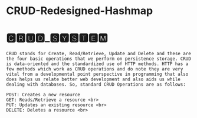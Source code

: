 # CRUD-Redesigned-Hashmap
<h1>🅲🆁🆄🅳_🆂🆈🆂🆃🅴🅼</h1>

``
CRUD stands for Create, Read/Retrieve, Update and Delete and these are the four basic operations that we perform on persistence storage. CRUD is data-oriented and the standardized use of HTTP methods. HTTP has a few methods which work as CRUD operations and do note they are very vital from a developmental point perspective in programming that also does helps us relate better web development and also aids us while dealing with databases. So, standard CRUD Operations are as follows:
``

``
POST: Creates a new resource 
``
<br>
``
GET: Reads/Retrieve a resource <br>
``
<br>
``
PUT: Updates an existing resource <br>
``
<br>
``
DELETE: Deletes a resource <br>
``
